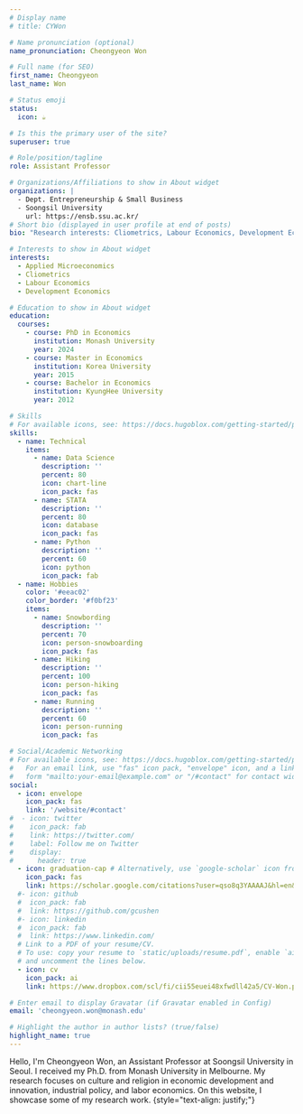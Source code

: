 ```yaml
---
# Display name
# title: CYWon

# Name pronunciation (optional)
name_pronunciation: Cheongyeon Won

# Full name (for SEO)
first_name: Cheongyeon
last_name: Won

# Status emoji
status:
  icon: ☕️

# Is this the primary user of the site?
superuser: true

# Role/position/tagline
role: Assistant Professor

# Organizations/Affiliations to show in About widget
organizations: |
  - Dept. Entrepreneurship & Small Business
  - Soongsil University
    url: https://ensb.ssu.ac.kr/
# Short bio (displayed in user profile at end of posts)
bio: "Research interests: Cliometrics, Labour Economics, Development Economics and Industrial Policy."

# Interests to show in About widget
interests:
  - Applied Microeconomics
  - Cliometrics
  - Labour Economics
  - Development Economics

# Education to show in About widget
education:
  courses:
    - course: PhD in Economics
      institution: Monash University
      year: 2024
    - course: Master in Economics
      institution: Korea University
      year: 2015
    - course: Bachelor in Economics
      institution: KyungHee University
      year: 2012

# Skills
# For available icons, see: https://docs.hugoblox.com/getting-started/page-builder/#icons
skills:
  - name: Technical
    items:
      - name: Data Science
        description: ''
        percent: 80
        icon: chart-line
        icon_pack: fas
      - name: STATA
        description: ''
        percent: 80
        icon: database
        icon_pack: fas
      - name: Python
        description: ''
        percent: 60
        icon: python
        icon_pack: fab
  - name: Hobbies
    color: '#eeac02'
    color_border: '#f0bf23'
    items:
      - name: Snowbording 
        description: ''
        percent: 70
        icon: person-snowboarding
        icon_pack: fas
      - name: Hiking
        description: ''
        percent: 100
        icon: person-hiking
        icon_pack: fas
      - name: Running
        description: ''
        percent: 60
        icon: person-running
        icon_pack: fas

# Social/Academic Networking
# For available icons, see: https://docs.hugoblox.com/getting-started/page-builder/#icons
#   For an email link, use "fas" icon pack, "envelope" icon, and a link in the
#   form "mailto:your-email@example.com" or "/#contact" for contact widget.
social:
  - icon: envelope
    icon_pack: fas
    link: '/website/#contact'
#  - icon: twitter
#    icon_pack: fab
#    link: https://twitter.com/
#    label: Follow me on Twitter
#    display:
#      header: true
  - icon: graduation-cap # Alternatively, use `google-scholar` icon from `ai` icon pack
    icon_pack: fas
    link: https://scholar.google.com/citations?user=qso8q3YAAAAJ&hl=en&oi=ao
  #- icon: github
  #  icon_pack: fab
  #  link: https://github.com/gcushen
  #- icon: linkedin
  #  icon_pack: fab
  #  link: https://www.linkedin.com/
  # Link to a PDF of your resume/CV.
  # To use: copy your resume to `static/uploads/resume.pdf`, enable `ai` icons in `params.yaml`,
  # and uncomment the lines below.
  - icon: cv
    icon_pack: ai
    link: https://www.dropbox.com/scl/fi/cii55euei48xfwdll42a5/CV-Won.pdf?rlkey=e4nk68mgvuv2kap606krelw74&dl=0

# Enter email to display Gravatar (if Gravatar enabled in Config)
email: 'cheongyeon.won@monash.edu'

# Highlight the author in author lists? (true/false)
highlight_name: true
---
```


Hello, I'm Cheongyeon Won, an Assistant Professor at Soongsil University in Seoul. I received my Ph.D. from Monash University in Melbourne. My research focuses on culture and religion in economic development and innovation, industrial policy, and labor economics. On this website, I showcase some of my research work.
{style="text-align: justify;"}
